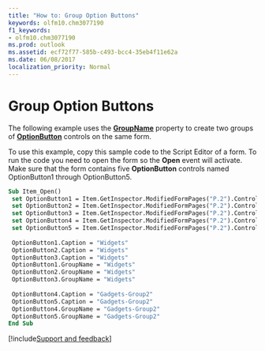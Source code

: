 ```yaml
---
title: "How to: Group Option Buttons"
keywords: olfm10.chm3077190
f1_keywords:
- olfm10.chm3077190
ms.prod: outlook
ms.assetid: ecf72f77-585b-c493-bcc4-35eb4f11e62a
ms.date: 06/08/2017
localization_priority: Normal
---
```



# Group Option Buttons

The following example uses the  **[GroupName](../../../api/Outlook.optionbutton.groupname.md)** property to create two groups of **[OptionButton](../../../api/Outlook.optionbutton.md)** controls on the same form.

To use this example, copy this sample code to the Script Editor of a form. To run the code you need to open the form so the  **Open** event will activate. Make sure that the form contains five **OptionButton** controls named OptionButton1 through OptionButton5.



```vb
Sub Item_Open() 
 set OptionButton1 = Item.GetInspector.ModifiedFormPages("P.2").Controls("OptionButton1") 
 set OptionButton2 = Item.GetInspector.ModifiedFormPages("P.2").Controls("OptionButton2") 
 set OptionButton3 = Item.GetInspector.ModifiedFormPages("P.2").Controls("OptionButton3") 
 set OptionButton4 = Item.GetInspector.ModifiedFormPages("P.2").Controls("OptionButton4") 
 set OptionButton5 = Item.GetInspector.ModifiedFormPages("P.2").Controls("OptionButton5") 
 
 OptionButton1.Caption = "Widgets" 
 OptionButton2.Caption = "Widgets" 
 OptionButton3.Caption = "Widgets" 
 OptionButton1.GroupName = "Widgets" 
 OptionButton2.GroupName = "Widgets" 
 OptionButton3.GroupName = "Widgets" 
 
 OptionButton4.Caption = "Gadgets-Group2" 
 OptionButton5.Caption = "Gadgets-Group2" 
 OptionButton4.GroupName = "Gadgets-Group2" 
 OptionButton5.GroupName = "Gadgets-Group2" 
End Sub
```

[!include[Support and feedback](~/includes/feedback-boilerplate.md)]
